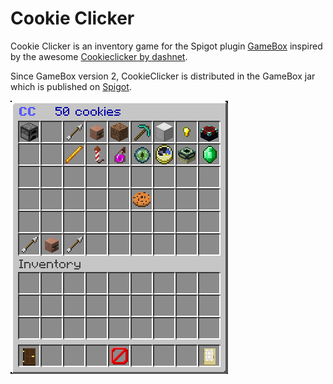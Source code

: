 # Cookie Clicker

Cookie Clicker is an inventory game for the Spigot plugin [GameBox] inspired by the awesome [Cookieclicker by dashnet](http://orteil.dashnet.org/cookieclicker/).

Since GameBox version 2, CookieClicker is distributed in the GameBox jar which is published on [Spigot](https://www.spigotmc.org/resources/37273/).

![cookie clicker game](cookieclicker.png "Cookie Clicker game")

[GameBox]: https://github.com/NiklasEi/GameBox